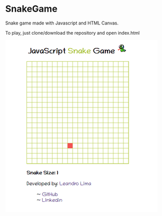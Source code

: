 # SnakeGame
Snake game made with Javascript and HTML Canvas. 

To play, just clone/download the repository and open index.html 

![](images/gifExample.gif)
